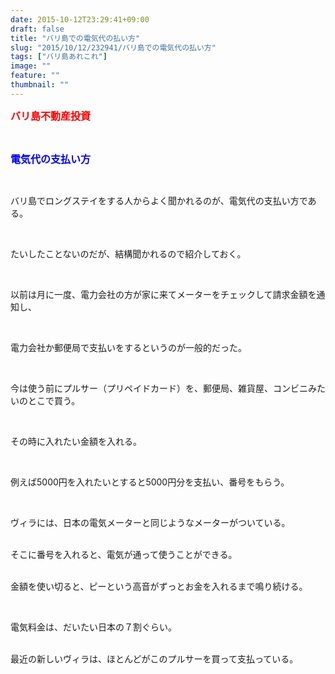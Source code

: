 ```yaml
---
date: 2015-10-12T23:29:41+09:00
draft: false
title: "バリ島での電気代の払い方"
slug: "2015/10/12/232941/バリ島での電気代の払い方"
tags: ["バリ島あれこれ"]
image: ""
feature: ""
thumbnail: ""
---
```

<p><font color="#ff0000" size="3"><strong>バリ島不動産投資</strong></font></p><br/><p><font color="#0000ff" size="3"><strong>電気代の支払い方</strong></font></p><br/><p>バリ島でロングステイをする人からよく聞かれるのが、電気代の支払い方である。</p><br/><p>たいしたことないのだが、結構聞かれるので紹介しておく。</p><br/><p>以前は月に一度、電力会社の方が家に来てメーターをチェックして請求金額を通知し、</p><br/><p>電力会社か郵便局で支払いをするというのが一般的だった。</p><br/><p>今は使う前にプルサー（プリペイドカード）を、郵便局、雑貨屋、コンビニみたいのとこで買う。</p><br/><p>その時に入れたい金額を入れる。</p><br/><p>例えば5000円を入れたいとすると5000円分を支払い、番号をもらう。</p><br/><p>ヴィラには、日本の電気メーターと同じようなメーターがついている。</p><p><br/>そこに番号を入れると、電気が通って使うことができる。</p><p><br/>金額を使い切ると、ピーという高音がずっとお金を入れるまで鳴り続ける。</p><br/><p>電気料金は、だいたい日本の７割ぐらい。</p><p><br/>最近の新しいヴィラは、ほとんどがこのプルサーを買って支払っている。</p>

